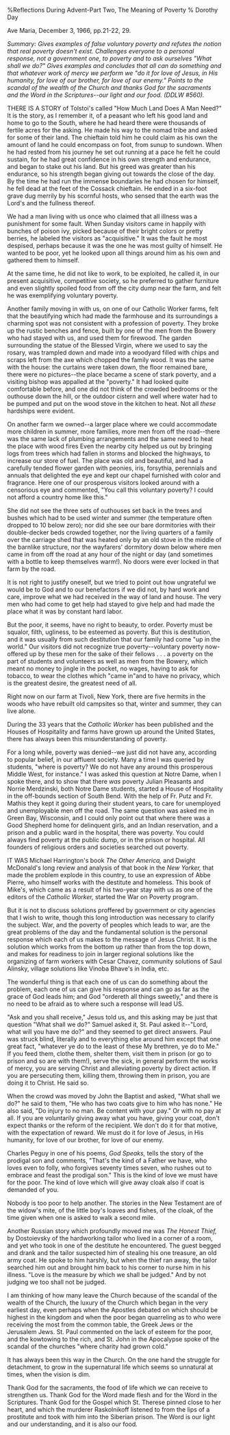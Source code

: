 %Reflections During Advent-Part Two, The Meaning of Poverty
% Dorothy Day

Ave Maria, December 3, 1966, pp.21-22, 29.

*Summary: Gives examples of false voluntary poverty and refutes the
notion that real poverty doesn't exist. Challenges everyone to a
personal response, not a government one, to poverty and to ask ourselves
"What shall we do?" Gives examples and concludes that all can do
something and that whatever work of mercy we perform we "do it for love
of Jesus, in His humanity, for love of our brother, for love of our
enemy." Points to the scandal of the wealth of the Church and thanks God
for the sacraments and the Word in the Scriptures--our light and our
food. (DDLW \#560).*

THERE IS A STORY of Tolstoi's called "How Much Land Does A Man Need?" It
is the story, as I remember it, of a peasant who left his good land and
home to go to the South, where he had heard there were thousands of
fertile acres for the asking. He made his way to the nomad tribe and
asked for some of their land. The chieftain told him he could claim as
his own the amount of land he could encompass on foot, from sunup to
sundown. When he had rested from his journey he set out running at a
pace he felt he could sustain, for he had great confidence in his own
strength and endurance, and began to stake out his land. But his greed
was greater than his endurance, so his strength began giving out towards
the close of the day. By the time he had run the immense boundaries he
had chosen for himself, he fell dead at the feet of the Cossack
chieftain. He ended in a six-foot grave dug merrily by his scornful
hosts, who sensed that the earth was the Lord's and the fullness
thereof.

We had a man living with us once who claimed that all illness was a
punishment for some fault. When Sunday visitors came in happily with
bunches of poison ivy, picked because of their bright colors or pretty
berries, he labeled the visitors as "acquisitive." It was the fault he
most despised, perhaps because it was the one he was most guilty of
himself. He wanted to be poor, yet he looked upon all things around him
as his own and gathered them to himself.

At the same time, he did not like to work, to be exploited, he called
it, in our present acquisitive, competitive society, so he preferred to
gather furniture and even slightly spoiled food from off the city dump
near the farm, and felt he was exemplifying voluntary poverty.

Another family moving in with us, on one of our Catholic Worker farms,
felt that the beautifying which had made the farmhouse and its
surroundings a charming spot was not consistent with a profession of
poverty. They broke up the rustic benches and fence, built by one of the
men from the Bowery who had stayed with us, and used them for firewood.
The garden surrounding the statue of the Blessed Virgin, where we used
to say the rosary, was trampled down and made into a woodyard filled
with chips and scraps left from the axe which chopped the family wood.
It was the same with the house: the curtains were taken down, the floor
remained bare, there were no pictures--the place became a scene of stark
poverty, and a visiting bishop was appalled at the "poverty." It had
looked quite comfortable before, and one did not think of the crowded
bedrooms or the outhouse down the hill, or the outdoor cistern and well
where water had to be pumped and put on the wood stove in the kitchen to
heat. Not all *these* hardships were evident.

On another farm we owned--a larger place where we could accommodate more
children in summer, more families, more men from off the road--there was
the same lack of plumbing arrangements and the same need to heat the
place with wood fires Even the nearby city helped us out by bringing
logs from trees which had fallen in storms and blocked the highways, to
increase our store of fuel. The place was old and beautiful, and had a
carefully tended flower garden with peonies, iris, forsythia, perennials
and annuals that delighted the eye and kept our chapel furnished with
color and fragrance. Here one of our prosperous visitors looked around
with a censorious eye and commented, "You call this voluntary poverty? I
could not afford a country home like this."

She did not see the three sets of outhouses set back in the trees and
bushes which had to be used winter and summer (the temperature often
dropped to 10 below zero); nor did she see our bare dormitories with
their double-decker beds crowded together, nor the living quarters of a
family over the carriage shed that was heated only by an old stove in
the middle of the barnlike structure, nor the wayfarers' dormitory down
below where men came in from off the road at any hour of the night or
day (and sometimes with a bottle to keep themselves warm!). No doors
were ever locked in that farm by the road.

It is not right to justify oneself, but we tried to point out how
ungrateful we would be to God and to our benefactors if we did not, by
hard work and care, improve what we had received in the way of land and
house. The very men who had come to get help had stayed to give help and
had made the place what it was by constant hard labor.

But the poor, it seems, have no right to beauty, to order. Poverty must
be squalor, filth, ugliness, to be esteemed as poverty. But this is
destitution, and it was usually from such destitution that our family
had come "up in the world." Our visitors did not recognize true
poverty--voluntary poverty now-offered up by these men for the sake of
their fellows . . . a poverty on the part of students and volunteers as
well as men from the Bowery, which meant no money to jingle in the
pocket, no wages, having to ask for tobacco, to wear the clothes which
"came in"and to have no privacy, which is the greatest desire, the
greatest need of all.

Right now on our farm at Tivoli, New York, there are five hermits in
the woods who have rebuilt old campsites so that, winter and summer,
they can live alone.

During the 33 years that the *Catholic Worker* has been published and the
Houses of Hospitality and farms have grown up around the United States,
there has always been this misunderstanding of poverty.

For a long while, poverty was denied--we just did not have any,
according to popular belief, in our affluent society. Many a time I was
queried by students, "where is poverty? We do not have any around this
prosperous Middle West, for instance." I was asked this question at
Notre Dame, when I spoke there, and to show that there *was* poverty
Julian Pleasants and Norrie Merdzinski, both Notre Dame students,
started a House of Hospitality in the off-bounds section of South
Bend. With the help of Fr. Putz and Fr. Mathis they kept it going
during their student years, to care for unemployed and
unemployable men off the road. The same question was asked me in
Green Bay, Wisconsin, and I could only point out that where there was a
Good Shepherd home for delinquent girls, and an Indian reservation, and
a prison and a public ward in the hospital, there was poverty. You could
always find poverty at the public dump, or in the prison or hospital.
All founders of religious orders and societies searched out poverty.

IT WAS Michael Harrington's book *The Other America,* and Dwight
McDonald's long review and analysis of that book in the *New*
*Yorker,* that made the problem explode in this country, to use an
expression of Abbe Pierre, who himself works with the destitute and
homeless. This book of Mike's, which came as a result of his two-year
stay with us as one of the editors of the *Catholic Worker,* started the
War on Poverty program.

But it is not to discuss solutions proffered by government or city
agencies that I wish to write, though this long introduction was
necessary to clarify the subject. War, and the poverty of peoples which
leads to war, are the great problems of the day and the fundamental
solution is the personal response which each of us makes to the message
of Jesus Christ. It is the solution which works from the bottom up
rather than from the top down, and makes for readiness to join in larger
regional solutions like the organizing of farm workers with Cesar
Chavez, community solutions of Saul Alinsky, village solutions like
Vinoba Bhave's in India, etc.

The wonderful thing is that each one of us can do something about the
problem, each one of us can give his response and can go as far as the
grace of God leads him; and God "ordereth all things sweetly," and there
is no need to be afraid as to where such a response will lead US.

"Ask and you shall receive," Jesus told us, and this asking may be just
that question "What shall we do?" Samuel asked it, St. Paul asked
it--"Lord, what will you have me do?" and they seemed to get direct
answers. Paul was struck blind, literally and to everything else around
him except that one great fact, "whatever ye do to the least of these My
brethren, ye do to Me." If you feed them, clothe them, shelter them,
visit them in prison (or go to prison and so are with them!), serve the
sick, in general perform the works of mercy, you are serving Christ and
alleviating poverty by direct action. If you are persecuting them,
killing them, throwing them in prison, you are doing it to Christ. He
said so.

When the crowd was moved by John the Baptist and asked, "What shall we
do?" he said to them, "He who has two coats give to him who has none."
He also said, "Do injury to no man. Be content with your pay." Or with
no pay at all. If you are voluntarily giving away what you have, giving
your coat, don't expect thanks or the reform of the recipient. We don't
do it for that motive, with the expectation of reward. We must do it for
love of Jesus, in His humanity, for love of our brother, for love of our
enemy.

Charles Peguy in one of his poems, *God Speaks,* tells the story of the
prodigal son and comments, "That's the kind of a Father we have, who
loves even to folly, who forgives seventy times seven, who rushes out to
embrace and feast the prodigal son." This is the kind of love we must
have for the poor. The kind of love which will give away cloak also if
coat is demanded of you.

Nobody is too poor to help another. The stories in the New Testament are
of the widow's mite, of the little boy's loaves and fishes, of the
cloak, of the time given when one is asked to walk a second mile.

Another Russian story which profoundly moved me was *The Honest
Thief,* by Dostoievsky of the hardworking tailor who lived in a corner of
a room, and yet who took in one of the destitute he encountered. The
guest begged and drank and the tailor suspected him of stealing his one
treasure, an old army coat. He spoke to him harshly, but when the thief
ran away, the tailor searched him out and brought him back to his corner
to nurse him in his illness. "Love is the measure by which we shall be
judged." And by not judging we too shall not be judged.

I am thinking of how many leave the Church because of the scandal of the
wealth of the Church, the luxury of the Church which began in the very
earliest day, even perhaps when the Apostles debated on which should be
highest in the kingdom and when the poor began quarreling as to who were
receiving the most from the common table, the Greek Jews or the
Jerusalem Jews. St. Paul commented on the lack of esteem for the poor,
and the kowtowing to the rich, and St. John in the Apocalypse spoke of
the scandal of the churches "where charity had grown cold."

It has always been this way in the Church. On the one hand the struggle
for detachment, to grow in the supernatural life which seems so
unnatural at times, when the vision is dim.

Thank God for the sacraments, the food of life which we can receive to
strengthen us. Thank God for the Word made flesh and for the Word in the
Scriptures. Thank God for the Gospel which St. Therese pinned close to
her heart, and which the murderer Raskolnikoff listened to from the lips
of a prostitute and took with him into the Siberian prison. The Word is
our light and our understanding, and it is also our food.
